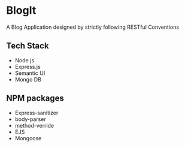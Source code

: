 # BlogIt
A Blog Application designed by strictly following RESTful Conventions

## Tech Stack
* Node.js
* Express.js
* Semantic UI
* Mongo DB

## NPM packages
* Express-sanitizer
* body-parser
* method-verride
* EJS
* Mongoose

